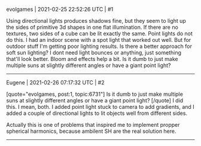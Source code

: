 evolgames | 2021-02-25 22:52:26 UTC | #1

Using directional lights produces shadows fine, but they seem to light up the sides of primitive 3d shapes in one flat illumination. If there are no textures, two sides of a cube can be lit exactly the same.
Point lights do not do this. I had an indoor scene with a spot light that worked out well. But for outdoor stuff I'm getting poor lighting results. Is there a better approach for soft sun lighting? I dont need light bounces or anything, just something that'll look better.
Bloom and effects help a bit.
Is it dumb to just make multiple suns at slightly different angles or have a giant point light?

-------------------------

Eugene | 2021-02-26 07:17:32 UTC | #2

[quote="evolgames, post:1, topic:6731"]
Is it dumb to just make multiple suns at slightly different angles or have a giant point light?
[/quote]
I did this. I mean, both. I added point light stuck to camera to add gradients, and I added a couple of directional lights to lit objects well from different sides.

Actually this is one of problems that inspired me to implement propper spherical harmonics, because ambilent SH are the real solution here.

-------------------------

